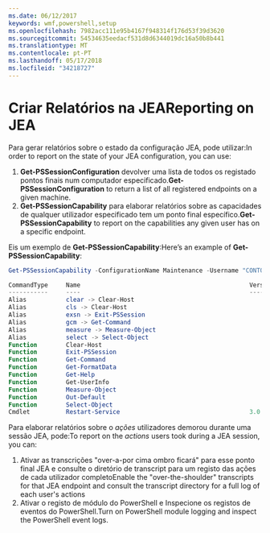 ```yaml
---
ms.date: 06/12/2017
keywords: wmf,powershell,setup
ms.openlocfilehash: 7982acc111e95b4167f948314f176d53f39d3620
ms.sourcegitcommit: 54534635eedacf531d8d6344019dc16a50b8b441
ms.translationtype: MT
ms.contentlocale: pt-PT
ms.lasthandoff: 05/17/2018
ms.locfileid: "34218727"
---
```

# <a name="reporting-on-jea"></a><span data-ttu-id="a4b1b-102">Criar Relatórios na JEA</span><span class="sxs-lookup"><span data-stu-id="a4b1b-102">Reporting on JEA</span></span>
<span data-ttu-id="a4b1b-103">Para gerar relatórios sobre o estado da configuração JEA, pode utilizar:</span><span class="sxs-lookup"><span data-stu-id="a4b1b-103">In order to report on the state of your JEA configuration, you can use:</span></span>
1.  <span data-ttu-id="a4b1b-104">**Get-PSSessionConfiguration** devolver uma lista de todos os registado pontos finais num computador especificado.</span><span class="sxs-lookup"><span data-stu-id="a4b1b-104">**Get-PSSessionConfiguration** to return a list of all registered endpoints on a given machine.</span></span>
2.  <span data-ttu-id="a4b1b-105">**Get-PSSessionCapability** para elaborar relatórios sobre as capacidades de qualquer utilizador especificado tem um ponto final específico.</span><span class="sxs-lookup"><span data-stu-id="a4b1b-105">**Get-PSSessionCapability** to report on the capabilities any given user has on a specific endpoint.</span></span>

<span data-ttu-id="a4b1b-106">Eis um exemplo de **Get-PSSessionCapability**:</span><span class="sxs-lookup"><span data-stu-id="a4b1b-106">Here’s an example of **Get-PSSessionCapability**:</span></span>
```powershell
Get-PSSessionCapability -ConfigurationName Maintenance -Username "CONTOSO\JohnDoe"

CommandType     Name                                               Version    Source
-----------     ----                                               -------    ------
Alias           clear -> Clear-Host
Alias           cls -> Clear-Host
Alias           exsn -> Exit-PSSession
Alias           gcm -> Get-Command
Alias           measure -> Measure-Object
Alias           select -> Select-Object
Function        Clear-Host
Function        Exit-PSSession
Function        Get-Command
Function        Get-FormatData
Function        Get-Help
Function        Get-UserInfo
Function        Measure-Object
Function        Out-Default
Function        Select-Object
Cmdlet          Restart-Service                                    3.0.0.0 Microsof...


```

<span data-ttu-id="a4b1b-107">Para elaborar relatórios sobre o _ações_ utilizadores demorou durante uma sessão JEA, pode:</span><span class="sxs-lookup"><span data-stu-id="a4b1b-107">To report on the _actions_ users took during a JEA session, you can:</span></span>
1. <span data-ttu-id="a4b1b-108">Ativar as transcrições "over-a-por cima ombro ficará" para esse ponto final JEA e consulte o diretório de transcript para um registo das ações de cada utilizador completo</span><span class="sxs-lookup"><span data-stu-id="a4b1b-108">Enable the "over-the-shoulder" transcripts for that JEA endpoint and consult the transcript directory for a full log of each user's actions</span></span>
2. <span data-ttu-id="a4b1b-109">Ativar o registo de módulo do PowerShell e Inspecione os registos de eventos do PowerShell.</span><span class="sxs-lookup"><span data-stu-id="a4b1b-109">Turn on PowerShell module logging and inspect the PowerShell event logs.</span></span>
